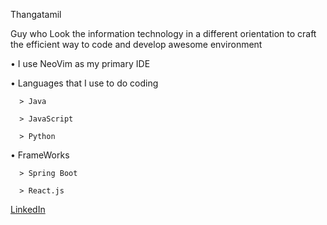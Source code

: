 Thangatamil

Guy who Look the information technology in a different orientation to craft the efficient way to code and develop awesome environment

• I use NeoVim as my primary IDE

• Languages that I use to do coding 
      
      > Java      
      
      > JavaScript
      
      > Python

• FrameWorks

      > Spring Boot
      
      > React.js

[LinkedIn](https://www.linkedin.com/in/thangatamil-a-794a632a3/)
